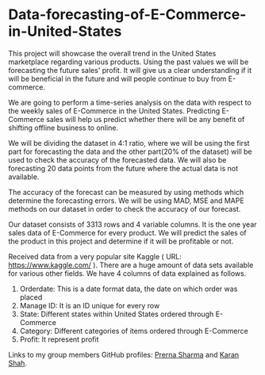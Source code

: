 # Data-forecasting-of-E-Commerce-in-United-States
This project will showcase the overall trend in the United States marketplace regarding various products. Using the past values we will be forecasting the future sales' profit. It will give us a clear understanding if it will be beneficial in the future and will people continue to buy from E-commerce.

We are going to perform a time-series analysis on the data with respect to the weekly sales of E-Commerce in the United States. Predicting E-Commerce sales will help us predict whether there will be any benefit of shifting offline business to online.

We will be dividing the dataset in 4:1 ratio, where we will be using the first part for forecasting the data and the other part(20% of the dataset) will be used to check the accuracy of the forecasted data. We will also be forecasting 20 data points from the future where the actual data is not available.

The accuracy of the forecast can be measured by using methods which determine the forecasting errors. We will be using MAD, MSE and MAPE methods on our dataset in order to check the accuracy of our forecast.

Our dataset consists of 3313 rows and 4 variable columns. It is the one year sales data of E-Commerce for every product. We will predict the sales of the product in this project and determine if it will be profitable or not.

Received data from a very popular site Kaggle ( URL: https://www.kaggle.com/ ). There are a huge amount of data sets available for various other fields. We have 4 columns of data explained as follows.

1. Orderdate: This is a date format data, the date on which order was placed
2. Manage ID: It is an ID unique for every row
3. State: Different states within United States ordered through E-Commerce
4. Category: Different categories of items ordered through E-Commerce
5. Profit: It represent profit

Links to my group members GitHub profiles: [Prerna Sharma](https://github.com/PrernaSharma96) and [Karan Shah](https://github.com/KaranS279).

